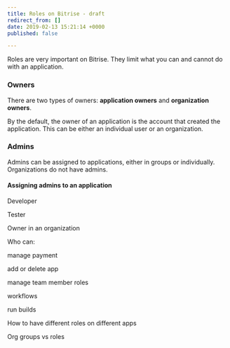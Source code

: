 ```yaml
---
title: Roles on Bitrise - draft
redirect_from: []
date: 2019-02-13 15:21:14 +0000
published: false

---
```

Roles are very important on Bitrise. They limit what you can and cannot do with an application. 

### Owners

There are two types of owners: **application owners** and **organization owners**. 

By the default, the owner of an application is the account that created the application. This can be either an individual user or an organization. 

### Admins

Admins can be assigned to applications, either in groups or individually. Organizations do not have admins. 

#### Assigning admins to an application

Developer

Tester

Owner in an organization

Who can:

manage payment

add or delete app

manage team member roles

workflows

run builds

How to have different roles on different apps

Org groups vs roles